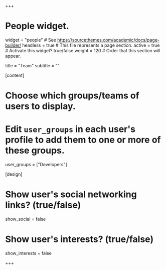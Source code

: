 +++
# People widget.
widget = "people"  # See https://sourcethemes.com/academic/docs/page-builder/
headless = true  # This file represents a page section.
active = true  # Activate this widget? true/false
weight = 120  # Order that this section will appear.

title = "Team"
subtitle = ""


[content]
  # Choose which groups/teams of users to display.
  #   Edit `user_groups` in each user's profile to add them to one or more of these groups.
  user_groups = ["Developers"]

[design]
  # Show user's social networking links? (true/false)
  show_social = false

  # Show user's interests? (true/false)
  show_interests = false


+++
